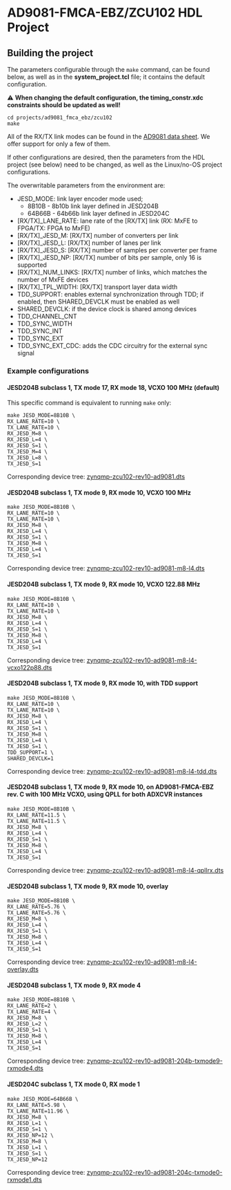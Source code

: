 # AD9081-FMCA-EBZ/ZCU102 HDL Project

## Building the project

The parameters configurable through the `make` command, can be found below, as well as in the **system_project.tcl** file; it contains the default configuration.

:warning: **When changing the default configuration, the timing_constr.xdc constraints should be updated as well!**

```
cd projects/ad9081_fmca_ebz/zcu102
make
```

All of the RX/TX link modes can be found in the [AD9081 data sheet](https://www.analog.com/media/en/technical-documentation/user-guides/ad9081-ad9082-ug-1578.pdf). We offer support for only a few of them.

If other configurations are desired, then the parameters from the HDL project (see below) need to be changed, as well as the Linux/no-OS project configurations.

The overwritable parameters from the environment are:

- JESD_MODE: link layer encoder mode used;
  - 8B10B - 8b10b link layer defined in JESD204B
  - 64B66B - 64b66b link layer defined in JESD204C
- [RX/TX]_LANE_RATE: lane rate of the [RX/TX] link (RX: MxFE to FPGA/TX: FPGA to MxFE)
- [RX/TX]_JESD_M: [RX/TX] number of converters per link
- [RX/TX]_JESD_L: [RX/TX] number of lanes per link
- [RX/TX]_JESD_S: [RX/TX] number of samples per converter per frame
- [RX/TX]_JESD_NP: [RX/TX] number of bits per sample, only 16 is supported
- [RX/TX]_NUM_LINKS: [RX/TX] number of links, which matches the number of MxFE devices
- [RX/TX]_TPL_WIDTH: [RX/TX] transport layer data width
- TDD_SUPPORT: enables external synchronization through TDD; if enabled, then SHARED_DEVCLK must be enabled as well
- SHARED_DEVCLK: if the device clock is shared among devices
- TDD_CHANNEL_CNT
- TDD_SYNC_WIDTH
- TDD_SYNC_INT
- TDD_SYNC_EXT
- TDD_SYNC_EXT_CDC: adds the CDC circuitry for the external sync signal

### Example configurations

#### JESD204B subclass 1, TX mode 17, RX mode 18, VCXO 100 MHz (default)

This specific command is equivalent to running `make` only:

```
make JESD_MODE=8B10B \
RX_LANE_RATE=10 \
TX_LANE_RATE=10 \
RX_JESD_M=8 \
RX_JESD_L=4 \
RX_JESD_S=1 \
TX_JESD_M=4 \
TX_JESD_L=8 \
TX_JESD_S=1
```

Corresponding device tree: [zynqmp-zcu102-rev10-ad9081.dts](https://github.com/analogdevicesinc/linux/blob/main/arch/arm64/boot/dts/xilinx/zynqmp-zcu102-rev10-ad9081.dts)

#### JESD204B subclass 1, TX mode 9, RX mode 10, VCXO 100 MHz

```
make JESD_MODE=8B10B \
RX_LANE_RATE=10 \
TX_LANE_RATE=10 \
RX_JESD_M=8 \
RX_JESD_L=4 \
RX_JESD_S=1 \
TX_JESD_M=8 \
TX_JESD_L=4 \
TX_JESD_S=1
```

Corresponding device tree: [zynqmp-zcu102-rev10-ad9081-m8-l4.dts](https://github.com/analogdevicesinc/linux/blob/main/arch/arm64/boot/dts/xilinx/zynqmp-zcu102-rev10-ad9081-m8-l4.dts)

#### JESD204B subclass 1, TX mode 9, RX mode 10, VCXO 122.88 MHz

```
make JESD_MODE=8B10B \
RX_LANE_RATE=10 \
TX_LANE_RATE=10 \
RX_JESD_M=8 \
RX_JESD_L=4 \
RX_JESD_S=1 \
TX_JESD_M=8 \
TX_JESD_L=4 \
TX_JESD_S=1
```

Corresponding device tree: [zynqmp-zcu102-rev10-ad9081-m8-l4-vcxo122p88.dts](https://github.com/analogdevicesinc/linux/blob/main/arch/arm64/boot/dts/xilinx/zynqmp-zcu102-rev10-ad9081-m8-l4-vcxo122p88.dts)

#### JESD204B subclass 1, TX mode 9, RX mode 10, with TDD support

```
make JESD_MODE=8B10B \
RX_LANE_RATE=10 \
TX_LANE_RATE=10 \
RX_JESD_M=8 \
RX_JESD_L=4 \
RX_JESD_S=1 \
TX_JESD_M=8 \
TX_JESD_L=4 \
TX_JESD_S=1 \
TDD_SUPPORT=1 \
SHARED_DEVCLK=1
```

Corresponding device tree: [zynqmp-zcu102-rev10-ad9081-m8-l4-tdd.dts](https://github.com/analogdevicesinc/linux/blob/main/arch/arm64/boot/dts/xilinx/zynqmp-zcu102-rev10-ad9081-m8-l4-tdd.dts)

#### JESD204B subclass 1, TX mode 9, RX mode 10, on AD9081-FMCA-EBZ rev. C with 100 MHz VCXO, using QPLL for both ADXCVR instances

```
make JESD_MODE=8B10B \
RX_LANE_RATE=11.5 \
TX_LANE_RATE=11.5 \
RX_JESD_M=8 \
RX_JESD_L=4 \
RX_JESD_S=1 \
TX_JESD_M=8 \
TX_JESD_L=4 \
TX_JESD_S=1
```

Corresponding device tree: [zynqmp-zcu102-rev10-ad9081-m8-l4-qpllrx.dts](https://github.com/analogdevicesinc/linux/blob/main/arch/arm64/boot/dts/xilinx/zynqmp-zcu102-rev10-ad9081-m8-l4-qpllrx.dts)

#### JESD204B subclass 1, TX mode 9, RX mode 10, overlay

```
make JESD_MODE=8B10B \
RX_LANE_RATE=5.76 \
TX_LANE_RATE=5.76 \
RX_JESD_M=8 \
RX_JESD_L=4 \
RX_JESD_S=1 \
TX_JESD_M=8 \
TX_JESD_L=4 \
TX_JESD_S=1
```

Corresponding device tree: [zynqmp-zcu102-rev10-ad9081-m8-l4-overlay.dts](https://github.com/analogdevicesinc/linux/blob/main/arch/arm64/boot/dts/xilinx/zynqmp-zcu102-rev10-ad9081-m8-l4-overlay.dts)

#### JESD204B subclass 1, TX mode 9, RX mode 4

```
make JESD_MODE=8B10B \
RX_LANE_RATE=2 \
TX_LANE_RATE=4 \
RX_JESD_M=8 \
RX_JESD_L=2 \
RX_JESD_S=1 \
TX_JESD_M=8 \
TX_JESD_L=4 \
TX_JESD_S=1
```

Corresponding device tree: [zynqmp-zcu102-rev10-ad9081-204b-txmode9-rxmode4.dts](https://github.com/analogdevicesinc/linux/blob/main/arch/arm64/boot/dts/xilinx/zynqmp-zcu102-rev10-ad9081-204b-txmode9-rxmode4.dts)

#### JESD204C subclass 1, TX mode 0, RX mode 1

```
make JESD_MODE=64B66B \
RX_LANE_RATE=5.98 \
TX_LANE_RATE=11.96 \
RX_JESD_M=8 \
RX_JESD_L=1 \
RX_JESD_S=1 \
RX_JESD_NP=12 \
TX_JESD_M=8 \
TX_JESD_L=1 \
TX_JESD_S=1 \
TX_JESD_NP=12
```

Corresponding device tree: [zynqmp-zcu102-rev10-ad9081-204c-txmode0-rxmode1.dts](https://github.com/analogdevicesinc/linux/blob/main/arch/arm64/boot/dts/xilinx/zynqmp-zcu102-rev10-ad9081-204c-txmode0-rxmode1.dts)
